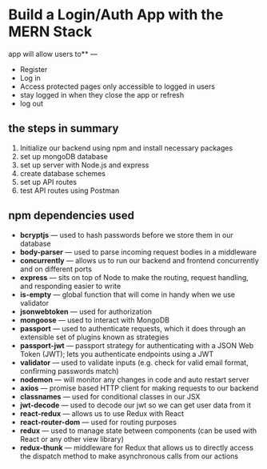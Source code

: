 # Build a Login/Auth App with the MERN Stack

app will allow users to**  ―  

- Register
- Log in
- Access protected pages only accessible to logged in users
- stay logged in when they close the app or refresh
- log out

## the steps in summary

1. Initialize our backend using npm and install necessary packages
2. set up mongoDB database
3. set up server with Node.js and express
4. create database schemes
5. set up API routes
6. test API routes using Postman


## npm dependencies used

- **bcryptjs**  ―  used to hash passwords before we store them in our database
- **body-parser**  ―  used to parse incoming request bodies in a middleware
- **concurrently**  ―  allows us to run our backend and frontend concurrently and on different ports
- **express**  ―  sits on top of Node to make the routing, request handling, and responding easier to write
- **is-empty**  ―  global function that will come in handy when we use validator
- **jsonwebtoken**  ―  used for authorization
- **mongoose**  ―  used to interact with MongoDB
- **passport**  ―  used to authenticate requests, which it does through an extensible set of plugins known as strategies
- **passport-jwt**  ―  passport strategy for authenticating with a JSON Web Token (JWT); lets you authenticate endpoints using a JWT
- **validator**  ―  used to validate inputs (e.g. check for valid email format, confirming passwords match)
- **nodemon** ― will monitor any changes in code and auto restart server
- **axios** ― promise based HTTP client for making requests to our backend
- **classnames** ― used for conditional classes in our JSX
- **jwt-decode**  ― used to decode our jwt so we can get user data from it
- **react-redux**  ― allows us to use Redux with React
- **react-router-dom**  ―   used for routing purposes
- **redux**  ―   used to manage state between components (can be used with React or any other view library)
- **redux-thunk**  ―   middleware for Redux that allows us to directly access the dispatch method to make asynchronous calls from our actions